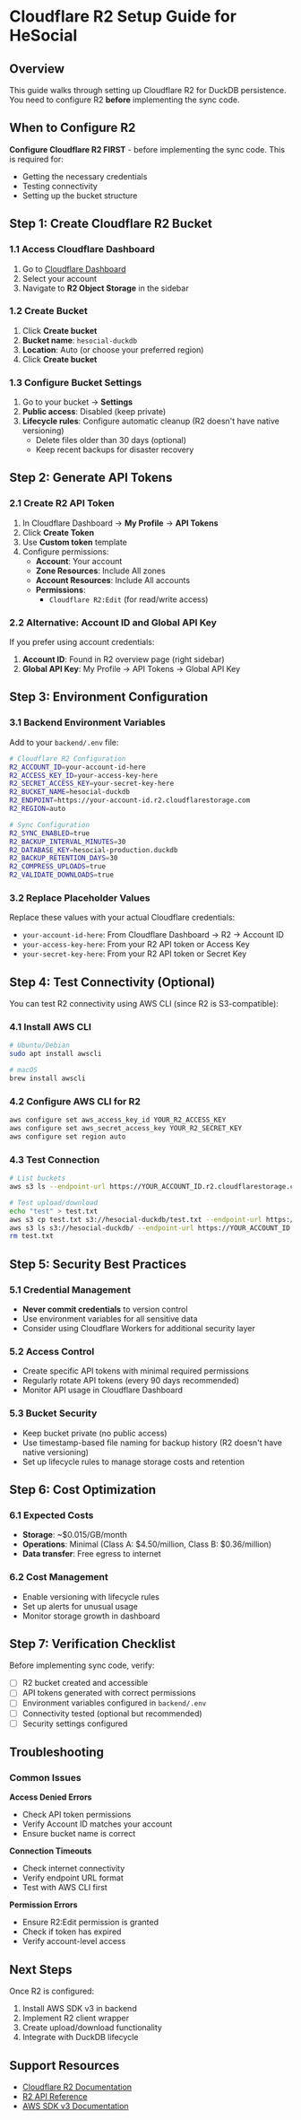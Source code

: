 # Cloudflare R2 Setup Guide for HeSocial

## Overview
This guide walks through setting up Cloudflare R2 for DuckDB persistence. You need to configure R2 **before** implementing the sync code.

## When to Configure R2

**Configure Cloudflare R2 FIRST** - before implementing the sync code. This is required for:
- Getting the necessary credentials
- Testing connectivity
- Setting up the bucket structure

## Step 1: Create Cloudflare R2 Bucket

### 1.1 Access Cloudflare Dashboard
1. Go to [Cloudflare Dashboard](https://dash.cloudflare.com)
2. Select your account
3. Navigate to **R2 Object Storage** in the sidebar

### 1.2 Create Bucket
1. Click **Create bucket**
2. **Bucket name**: `hesocial-duckdb`
3. **Location**: Auto (or choose your preferred region)
4. Click **Create bucket**

### 1.3 Configure Bucket Settings
1. Go to your bucket → **Settings**
2. **Public access**: Disabled (keep private)
3. **Lifecycle rules**: Configure automatic cleanup (R2 doesn't have native versioning)
   - Delete files older than 30 days (optional)
   - Keep recent backups for disaster recovery

## Step 2: Generate API Tokens

### 2.1 Create R2 API Token
1. In Cloudflare Dashboard → **My Profile** → **API Tokens**
2. Click **Create Token**
3. Use **Custom token** template
4. Configure permissions:
   - **Account**: Your account
   - **Zone Resources**: Include All zones
   - **Account Resources**: Include All accounts
   - **Permissions**:
     - `Cloudflare R2:Edit` (for read/write access)

### 2.2 Alternative: Account ID and Global API Key
If you prefer using account credentials:
1. **Account ID**: Found in R2 overview page (right sidebar)
2. **Global API Key**: My Profile → API Tokens → Global API Key

## Step 3: Environment Configuration

### 3.1 Backend Environment Variables
Add to your `backend/.env` file:

```bash
# Cloudflare R2 Configuration
R2_ACCOUNT_ID=your-account-id-here
R2_ACCESS_KEY_ID=your-access-key-here
R2_SECRET_ACCESS_KEY=your-secret-key-here
R2_BUCKET_NAME=hesocial-duckdb
R2_ENDPOINT=https://your-account-id.r2.cloudflarestorage.com
R2_REGION=auto

# Sync Configuration
R2_SYNC_ENABLED=true
R2_BACKUP_INTERVAL_MINUTES=30
R2_DATABASE_KEY=hesocial-production.duckdb
R2_BACKUP_RETENTION_DAYS=30
R2_COMPRESS_UPLOADS=true
R2_VALIDATE_DOWNLOADS=true
```

### 3.2 Replace Placeholder Values

Replace these values with your actual Cloudflare credentials:

- `your-account-id-here`: From Cloudflare Dashboard → R2 → Account ID
- `your-access-key-here`: From your R2 API token or Access Key
- `your-secret-key-here`: From your R2 API token or Secret Key

## Step 4: Test Connectivity (Optional)

You can test R2 connectivity using AWS CLI (since R2 is S3-compatible):

### 4.1 Install AWS CLI
```bash
# Ubuntu/Debian
sudo apt install awscli

# macOS
brew install awscli
```

### 4.2 Configure AWS CLI for R2
```bash
aws configure set aws_access_key_id YOUR_R2_ACCESS_KEY
aws configure set aws_secret_access_key YOUR_R2_SECRET_KEY
aws configure set region auto
```

### 4.3 Test Connection
```bash
# List buckets
aws s3 ls --endpoint-url https://YOUR_ACCOUNT_ID.r2.cloudflarestorage.com

# Test upload/download
echo "test" > test.txt
aws s3 cp test.txt s3://hesocial-duckdb/test.txt --endpoint-url https://YOUR_ACCOUNT_ID.r2.cloudflarestorage.com
aws s3 ls s3://hesocial-duckdb/ --endpoint-url https://YOUR_ACCOUNT_ID.r2.cloudflarestorage.com
rm test.txt
```

## Step 5: Security Best Practices

### 5.1 Credential Management
- **Never commit credentials** to version control
- Use environment variables for all sensitive data
- Consider using Cloudflare Workers for additional security layer

### 5.2 Access Control
- Create specific API tokens with minimal required permissions
- Regularly rotate API tokens (every 90 days recommended)
- Monitor API usage in Cloudflare Dashboard

### 5.3 Bucket Security
- Keep bucket private (no public access)
- Use timestamp-based file naming for backup history (R2 doesn't have native versioning)
- Set up lifecycle rules to manage storage costs and retention

## Step 6: Cost Optimization

### 6.1 Expected Costs
- **Storage**: ~$0.015/GB/month
- **Operations**: Minimal (Class A: $4.50/million, Class B: $0.36/million)
- **Data transfer**: Free egress to internet

### 6.2 Cost Management
- Enable versioning with lifecycle rules
- Set up alerts for unusual usage
- Monitor storage growth in dashboard

## Step 7: Verification Checklist

Before implementing sync code, verify:

- [ ] R2 bucket created and accessible
- [ ] API tokens generated with correct permissions
- [ ] Environment variables configured in `backend/.env`
- [ ] Connectivity tested (optional but recommended)
- [ ] Security settings configured

## Troubleshooting

### Common Issues

**Access Denied Errors**
- Check API token permissions
- Verify Account ID matches your account
- Ensure bucket name is correct

**Connection Timeouts**
- Check internet connectivity
- Verify endpoint URL format
- Test with AWS CLI first

**Permission Errors**
- Ensure R2:Edit permission is granted
- Check if token has expired
- Verify account-level access

## Next Steps

Once R2 is configured:
1. Install AWS SDK v3 in backend
2. Implement R2 client wrapper
3. Create upload/download functionality
4. Integrate with DuckDB lifecycle

## Support Resources

- [Cloudflare R2 Documentation](https://developers.cloudflare.com/r2/)
- [R2 API Reference](https://developers.cloudflare.com/r2/api/)
- [AWS SDK v3 Documentation](https://docs.aws.amazon.com/AWSJavaScriptSDK/v3/latest/)